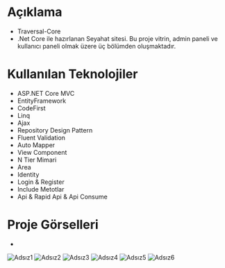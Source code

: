 # Açıklama
- Traversal-Core
- .Net Core ile hazırlanan Seyahat sitesi. 
Bu proje vitrin, admin paneli ve kullanıcı paneli olmak üzere üç bölümden oluşmaktadır. 

# Kullanılan Teknolojiler
- ASP.NET Core MVC
- EntityFramework
- CodeFirst
- Linq
- Ajax
- Repository Design Pattern
- Fluent Validation
- Auto Mapper
- View Component
- N Tier Mimari
- Area
- Identity
- Login & Register
- Include Metotlar
- Api & Rapid Api & Api Consume

# Proje Görselleri
-


  ![Adsız1](https://github.com/furkanaytes/Traversal-Core/assets/140211507/0a23683d-3d76-4f13-9179-b44ff65d8d28)
  ![Adsız2](https://github.com/furkanaytes/Traversal-Core/assets/140211507/d5189d8f-fb7c-4817-94c4-615b6cf1634d)
  ![Adsız3](https://github.com/furkanaytes/Traversal-Core/assets/140211507/8c73a4c4-75b9-4548-843c-c42ff588d08b)
  ![Adsız4](https://github.com/furkanaytes/Traversal-Core/assets/140211507/2e7d669b-a0dc-4e7e-9999-2d0f9aef21a4)
  ![Adsız5](https://github.com/furkanaytes/Traversal-Core/assets/140211507/2fba2b52-b99e-4c7b-9bba-d5a288c44fb0)
  ![Adsız6](https://github.com/furkanaytes/Traversal-Core/assets/140211507/a1f38a1e-6cb4-4cbd-a191-f0e22233f0d0)
